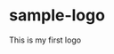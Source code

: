 # sample-logo
This is my first logo

<!DOCTYPE html>
<html lang="en">
<head>
    <style>
        body{
            margin: 0px;
        }
        #challa{
            background-color: black;
            width: 100%;
            height: 80Px;
            display: flex;
        }
        #krupa{
            color: white;
            display: flex;
            width: 30%;
            font-size: 25px;
            justify-content: center;
            align-items: center;
            text-transform: capitalize;
        }
        a{
            color: white;
            text-decoration: none;
            margin-right: 70px;  
        }
        #chandu{
            display: flex;
            justify-content: center;
            align-items: center;
            width: 70%;
        }
        #body{
            display: flex;
            margin-top: 100px;
            width: 100%;

        }
        #image{
            width: 30%;
            text-align: center;
        }
        img{
            border-radius: 50%;
        }
        #content{
            width: 60%;
            margin-left: 60px;
        }
        #dhoni{
            display: flex;
            width: 100%;
            margin-top: 150px;
        }
        .msd{
            width: 25%;
            text-align: center;
        }
        h2{
            margin: 0px;
        }
        #anil{
            background-color: black;
            color: white;
            margin-top: 100px;
            height: 300px;
            padding: 75px;
            margin-bottom: 0px;

        }
    </style>
    
    <title>MSD</title>
</head>
<body>
    <div id="challa">
        <div id="krupa">my profile</div>
        <div id="chandu">
            <a href="">Home</a>
            <a href="">Login</a>
            <a href="">Sign up</a>
            <a href="">contact us</a>

        </div>
        
    </div>
    <div id="body">
        <div id="image">
            <img src="https://miro.medium.com/v2/resize:fit:828/format:webp/1*wxJ3BdwGKjgsx95Q1LkVpg.jpeg " width="300px" height="300px"/>
        </div>
        <div id="content">
            <h3>Its Me !!!</h3>
            <h1>Tiger</h1>
            <p>Lorem ipsum dolor sit amet consectetur adipisicing elit.<br><br> Unde doloremque minus totam dolore a, ea illum sit, enim quam temporibus modi fugit tempora placeat inventore!</p>
            <h4>Untold Story !!!</h4>
        </div>

    </div>
    <div id="dhoni">
    <div class="msd">
        <img src="https://w0.peakpx.com/wallpaper/837/919/HD-wallpaper-ms-dhoni-msd.jpg" width="200px" height="200px"/>
        <h2>Nasaraiah</h2>
    </div>
    <div class="msd">
        <img src="https://staticg.sportskeeda.com/wp-content/uploads/2012/07/Disappointment-and-contentment.-MS-Dhoni-and-Kumar-Sangakkara-see-the-winning-hit-sail-out-of-the-ground-India-v-Sri-Lanka-final-World-Cup-2011-Mumbai-April-2-2011-339-x-473-528258.jpg" width="200px" height="200px"/>
        <h2>Krupa</h2>
    </div>
    <div class="msd">
        <img src="https://encrypted-tbn0.gstatic.com/images?q=tbn:ANd9GcSm4Yx1h1_m1d_U92YlRzSaU2UMgseQOGEPAw&usqp=CAU" width="200px" height="200px"/>
        <h2>Kumar</h2>
    </div>
    <div class="msd">
        <img src="https://funmauj.b-cdn.net/test/531458.jpg" width="200px" height="200px"/>
        <h2>chandu</h2>
    </div>
    </div>
    <div id="anil">
        <p>Lorem ipsum dolor sit amet, consectetur adipisicing elit. Labore, error, natus alias explicabo tenetur corporis ipsa hic molestiae quo necessitatibus numquam molestias culpa facilis maiores quos, soluta doloribus eum optio. Dolorem, vel aperiam? Sequi voluptate, totam, vero voluptas voluptatum cumque officia ipsum ullam dolor fugit nobis omnis, iure voluptates obcaecati.</p>
        <h2 style="text-align: center;">@untold Story </h2>
        <h1><pre style="font-size: 75px; text-align: center; margin-top:10px;">THE FINISHER  !!!</pre></h1>
        <h3 style="text-align: right;">Written By<pre style="font-size: 20px; text-decoration: underline; text-align: right;">T.Nasaraiah</pre></h3>
    </div>
</body>
</html>
